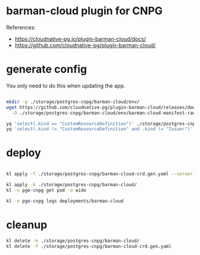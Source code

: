 
# barman-cloud plugin for CNPG

References:
- https://cloudnative-pg.io/plugin-barman-cloud/docs/
- https://github.com/cloudnative-pg/plugin-barman-cloud/

# generate config

You only need to do this when updating the app.

```bash

mkdir -p ./storage/postgres-cnpg/barman-cloud/env/
wget https://github.com/cloudnative-pg/plugin-barman-cloud/releases/download/v0.6.0/manifest.yaml \
  -O ./storage/postgres-cnpg/barman-cloud/env/barman-cloud-manifest-raw.gen.yaml

yq 'select(.kind == "CustomResourceDefinition")' ./storage/postgres-cnpg/barman-cloud/env/barman-cloud-manifest-raw.gen.yaml > ./storage/postgres-cnpg/barman-cloud/barman-cloud-crd.gen.yaml
yq 'select(.kind != "CustomResourceDefinition" and .kind != "Issuer")' ./storage/postgres-cnpg/barman-cloud/env/barman-cloud-manifest-raw.gen.yaml > ./storage/postgres-cnpg/barman-cloud/barman-cloud.gen.yaml

```

# deploy

```bash

kl apply -f ./storage/postgres-cnpg/barman-cloud-crd.gen.yaml --server-side --force-conflicts

kl apply -k ./storage/postgres-cnpg/barman-cloud/
kl -n pgo-cnpg get pod -o wide

kl -n pgo-cnpg logs deployments/barman-cloud

```

# cleanup

```bash
kl delete -k ./storage/postgres-cnpg/barman-cloud/
kl delete -f ./storage/postgres-cnpg/barman-cloud-crd.gen.yaml
```
